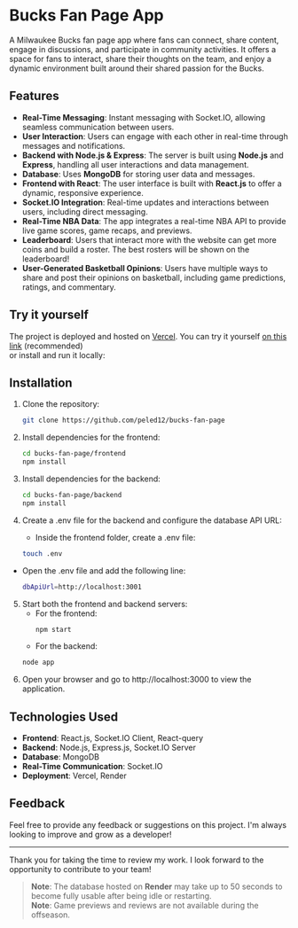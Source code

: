 # Bucks Fan Page App


A Milwaukee Bucks fan page app where fans can connect, share content, engage in discussions, and participate in community activities. It offers a space for fans to interact, share their thoughts on the team, and enjoy a dynamic environment built around their shared passion for the Bucks.

## Features
- **Real-Time Messaging**: Instant messaging with Socket.IO, allowing seamless communication between users.
- **User Interaction**: Users can engage with each other in real-time through messages and notifications.
- **Backend with Node.js & Express**: The server is built using **Node.js** and **Express**, handling all user interactions and data management.
- **Database**: Uses **MongoDB** for storing user data and messages.
- **Frontend with React**: The user interface is built with **React.js** to offer a dynamic, responsive experience.
- **Socket.IO Integration**: Real-time updates and interactions between users, including direct messaging.
- **Real-Time NBA Data**: The app integrates a real-time NBA API to provide live game scores, game recaps, and previews.
- **Leaderboard**: Users that interact more with the website can get more coins and build a roster. The best rosters will be shown on the leaderboard!
- **User-Generated Basketball Opinions**: Users have multiple ways to share and post their opinions on basketball, including game predictions, ratings, and commentary.

## Try it yourself
The project is deployed and hosted on [Vercel](https://vercel.com/). You can try it yourself [on this link](your-demo-link-here) (recommended)  
or install and run it locally:
## Installation

1. Clone the repository:

   ```bash
   git clone https://github.com/peled12/bucks-fan-page
2. Install dependencies for the frontend:
   ```bash
   cd bucks-fan-page/frontend
   npm install
3. Install dependencies for the backend:
   ```bash
   cd bucks-fan-page/backend
   npm install
4. Create a .env file for the backend and configure the database API URL:
   - Inside the frontend folder, create a .env file:  
   ```bash
   touch .env
- Open the .env file and add the following line:  
  ```bash
  dbApiUrl=http://localhost:3001
5. Start both the frontend and backend servers:  
   - For the frontend:
     ```bash
     npm start
   - For the backend:
    ```bash
    node app
6. Open your browser and go to http://localhost:3000 to view the application.

## Technologies Used
- **Frontend**: React.js, Socket.IO Client, React-query
- **Backend**: Node.js, Express.js, Socket.IO Server
- **Database**: MongoDB
- **Real-Time Communication**: Socket.IO
- **Deployment**: Vercel, Render

## Feedback
Feel free to provide any feedback or suggestions on this project. I'm always looking to improve and grow as a developer!

***
Thank you for taking the time to review my work. I look forward to the opportunity to contribute to your team!

> **Note**: The database hosted on **Render** may take up to 50 seconds to become fully usable after being idle or restarting.  
> **Note**: Game previews and reviews are not available during the offseason.



  

